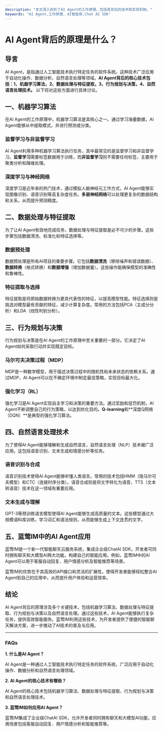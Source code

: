 ```yaml
---
description: "本文深入剖析了AI Agent的工作原理，包括其背后的技术和实现机制。"
keywords: "AI Agent,工作原理, AI智能体,Chat AI SDK"
---
```

# AI Agent背后的原理是什么？

## 导言

AI Agent，是指通过人工智能技术执行特定任务的软件系统。这种技术广泛应用于自动化操作、数据分析、自然语言处理等领域。**AI Agent背后的核心技术包括：1、机器学习算法，2、数据处理与特征提取，3、行为规划与决策，4、自然语言处理技术。** 以下将对这些方面进行具体讨论。

## 一、机器学习算法

在AI Agent的工作原理中，机器学习算法是其核心之一。通过学习海量数据，AI Agent能够从中提取模式，并进行预测或分类。

### 监督学习与非监督学习

AI Agent利用多种机器学习算法执行任务，其中最常见的是监督学习和非监督学习。**监督学习**需要标签数据用于训练，而**非监督学习**则不需要任何标签，主要用于聚类分析和降维处理。

### 深度学习与神经网络

深度学习是近年来的热门技术，通过模拟人脑神经元工作方式，AI Agent能够实现图像识别、语音识别等高复杂度任务。**多层神经网络**可以处理更复杂的数据结构和关系，从而提升预测精度。

## 二、数据处理与特征提取

为了让AI Agent有效地完成任务，数据处理与特征提取是必不可少的步骤。这些步骤包括数据清洗、标准化和特征选择等。

### 数据预处理

数据预处理是所有AI项目的重要步骤。它包括**数据清洗**（移除噪声和错误数据）、**数据转换**（格式转换）和**数据增强**（增加数据量）。这些操作能确保模型的准确性和鲁棒性。

### 特征提取与选择

特征提取是将原始数据转换为更具代表性的特征，以提高模型性能。特征选择则是挑选对模型最有贡献的特征，减少计算复杂度。常用的方法包括PCA（主成分分析）和LDA（线性判别分析）。

## 三、行为规划与决策

行为规划与决策是在AI Agent的工作原理中至关重要的一部分。它决定了AI Agent如何采取行动并实现既定目标。

### 马尔可夫决策过程（MDP）

MDP是一种数学模型，用于描述决策过程中的随机性和未来状态的依赖关系。通过MDP，AI Agent可以在不确定环境中制定最佳策略，实现目标最大化。

### 强化学习（RL）

强化学习是AI Agent实现自主学习和决策的重要方法。通过奖励和惩罚机制，AI Agent不断调整自己的行为策略，以达到优化目的。**Q-learning**和**深度Q网络（DQN）**是典型的强化学习算法。

## 四、自然语言处理技术

为了使得AI Agent能够理解和生成自然语言，自然语言处理（NLP）技术被广泛应用。这包括语音识别、文本生成和情感分析等任务。

### 语音识别与合成

语音识别技术使得AI Agent能够听懂人类语言。常用的技术包括HMM（隐马尔可夫模型）和CTC（连接时序分类）。语音合成则是将文字转化为语音，TTS（文本转语音）技术在这一领域有重要应用。

### 文本生成与理解

GPT-3等预训练语言模型使得AI Agent能够生成高质量的文本。这些模型通过大规模语料库训练，学习词汇和语法规则，从而能够生成上下文连贯的文字。

## 五、蓝莺IM中的AI Agent应用

蓝莺IM是一个新一代智能聊天云服务系统，集成企业级ChatAI SDK，开发者可同时拥有聊天和大模型AI两大功能，构建自己的智能应用。例如，蓝莺IM中的AI Agent可以用于客服自动回复、用户情感分析及智能推荐等场景。 

蓝莺IM的优势在于其高效的API接口和灵活的扩展性，使得开发者能够轻松整合AI Agent到自己的应用中，从而提升用户体验和运营效率。

## 结论

AI Agent背后的原理涉及多个关键技术，包括机器学习算法、数据处理与特征提取、行为规划与决策以及自然语言处理。通过这些技术，AI Agent能够执行复杂任务，提供高效智能服务。蓝莺IM利用这些技术，为开发者提供了便捷的智能聊天解决方案，进一步推动了AI技术的普及与应用。

---

### FAQs

**1. 什么是AI Agent？**

AI Agent是一种通过人工智能技术执行特定任务的软件系统，广泛应用于自动化操作、数据分析和自然语言处理领域。

**2. AI Agent的核心技术有哪些？**

AI Agent的核心技术包括机器学习算法、数据处理与特征提取、行为规划与决策和自然语言处理技术。

**3. 蓝莺IM如何应用AI Agent？**

蓝莺IM集成了企业级ChatAI SDK，允许开发者同时拥有聊天和大模型AI功能，应用场景包括客服自动回复、用户情感分析和智能推荐等。
